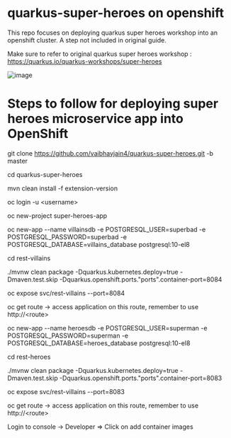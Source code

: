# quarkus-super-heroes on openshift

This repo focuses on deploying quarkus super heroes workshop into an openshift cluster. A step not included in original guide.

Make sure to refer to original quarkus super heroes workshop : https://quarkus.io/quarkus-workshops/super-heroes 

![image](https://user-images.githubusercontent.com/26201808/161063761-b2b2f21e-9b51-4ce6-8a5a-84209bd8189a.png)

# Steps to follow for deploying super heroes microservice app into OpenShift

git clone https://github.com/vaibhavjain4/quarkus-super-heroes.git -b master

cd quarkus-super-heroes

mvn clean install -f extension-version

oc login -u \<username\> 

oc new-project super-heroes-app

oc new-app --name villainsdb -e POSTGRESQL_USER=superbad -e POSTGRESQL_PASSWORD=superbad -e POSTGRESQL_DATABASE=villains_database postgresql:10-el8

cd rest-villains

 ./mvnw clean package -Dquarkus.kubernetes.deploy=true -Dmaven.test.skip -Dquarkus.openshift.ports."ports".container-port=8084
 
 oc expose svc/rest-villains --port=8084
 
 oc get route -> access application on this route, remember to use http://\<route\>

oc new-app --name heroesdb -e POSTGRESQL_USER=superman -e POSTGRESQL_PASSWORD=superman -e POSTGRESQL_DATABASE=heroes_database postgresql:10-el8

cd rest-heroes

./mvnw clean package -Dquarkus.kubernetes.deploy=true -Dmaven.test.skip -Dquarkus.openshift.ports."ports".container-port=8083

 oc expose svc/rest-villains --port=8083
 
 oc get route -> access application on this route, remember to use http://\<route\>

Login to console -> Developer => Click on add container images 
